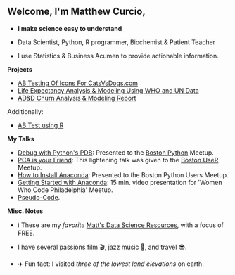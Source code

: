 ## Welcome, I'm Matthew Curcio, 

- **I make science easy to understand** 

- Data Scientist, Python, R programmer, Biochemist & Patient Teacher

- I use Statistics & Business Acumen to provide actionable information.

**Projects**

- [AB Testing Of Icons For CatsVsDogs.com](https://github.com/mcc-us/AB_Testing)
- [Life Expectancy Analysis & Modeling Using WHO and UN Data](https://github.com/mcc-us/Life_Expectancy_Analysis_Modeling)
- [AD&D Churn Analysis & Modeling Report](https://github.com/mcc-us/Churn_Testing)

Additionally:

- [AB Test using R](https://github.com/mcc-us/ab-test-using-r/blob/main/ab-test-with-r.pdf)

**My Talks**

- [Debug with Python's PDB](https://github.com/mcc-us/debug-w-python-pdb/blob/main/mcc_debug_w_pdf_python.pdf): Presented to the [Boston Python](https://www.meetup.com/bostonpython/) Meetup.  
- [PCA is your Friend](): This lightening talk was given to the [Boston UseR](https://www.meetup.com/Boston-useR/) Meetup.  
- [How to Install Anaconda](https://github.com/mcc-us/getting-started-Anaconda/blob/main/Boston_Python_Users_Study_Group_11_17_2021.pdf): Presented to the Boston Python Users Meetup.  
- [Getting Started with Anaconda](https://www.youtube.com/watch?v=ZbwRktS7iz8&t=4446s): 15 min. video presentation for 'Women Who Code Philadelphia' Meetup.  
- [Pseudo-Code]().


**Misc. Notes** 

- :information_source: These are my *favorite* [Matt's Data Science Resources](https://github.com/mcc-us/matts-ds-resources/tree/main), with a focus of FREE.

- I have several passions film :clapper:, jazz music :saxophone:, and travel :sunglasses:.

- :airplane: Fun fact: I visited *three of the lowest land elevations* on earth.
